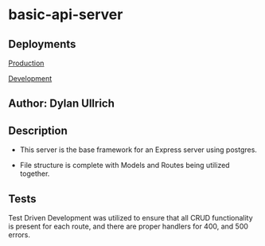 # basic-api-server

## Deployments

[Production](https://basic-api-server45y-prod.herokuapp.com/)

[Development](https://basic-api-server45y-dev.herokuapp.com/)

## Author: Dylan Ullrich

## Description

- This server is the base framework for an Express server using postgres.

- File structure is complete with Models and Routes being utilized together.

## Tests

Test Driven Development was utilized to ensure that all CRUD functionality is present for each route, and there are proper handlers for 400, and 500 errors.
